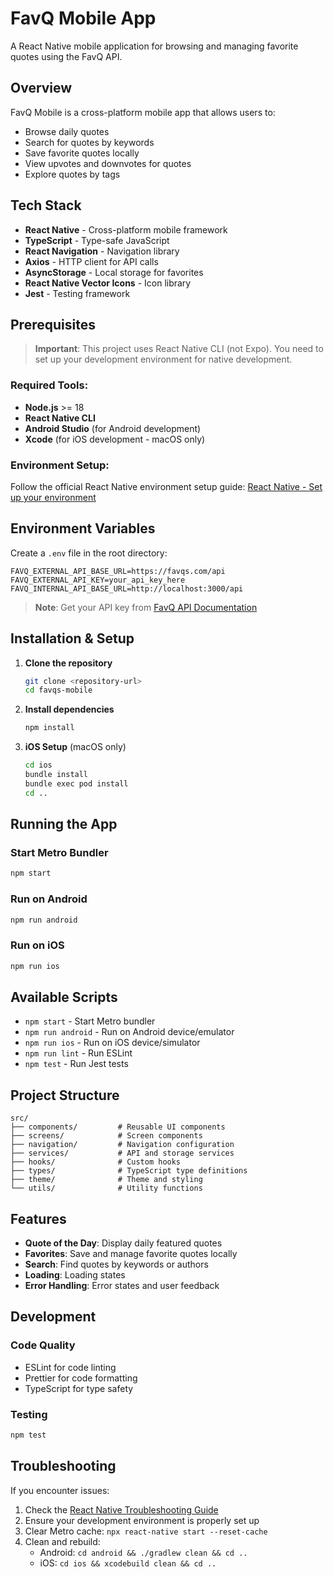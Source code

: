 # FavQ Mobile App

A React Native mobile application for browsing and managing favorite quotes using the FavQ API.

## Overview

FavQ Mobile is a cross-platform mobile app that allows users to:

- Browse daily quotes
- Search for quotes by keywords
- Save favorite quotes locally
- View upvotes and downvotes for quotes
- Explore quotes by tags

## Tech Stack

- **React Native** - Cross-platform mobile framework
- **TypeScript** - Type-safe JavaScript
- **React Navigation** - Navigation library
- **Axios** - HTTP client for API calls
- **AsyncStorage** - Local storage for favorites
- **React Native Vector Icons** - Icon library
- **Jest** - Testing framework

## Prerequisites

> **Important**: This project uses React Native CLI (not Expo). You need to set up your development environment for native development.

### Required Tools:

- **Node.js** >= 18
- **React Native CLI**
- **Android Studio** (for Android development)
- **Xcode** (for iOS development - macOS only)

### Environment Setup:

Follow the official React Native environment setup guide:
[React Native - Set up your environment](https://reactnative.dev/docs/set-up-your-environment)

## Environment Variables

Create a `.env` file in the root directory:

```env
FAVQ_EXTERNAL_API_BASE_URL=https://favqs.com/api
FAVQ_EXTERNAL_API_KEY=your_api_key_here
FAVQ_INTERNAL_API_BASE_URL=http://localhost:3000/api
```

> **Note**: Get your API key from [FavQ API Documentation](https://favqs.com/api)

## Installation & Setup

1. **Clone the repository**

   ```bash
   git clone <repository-url>
   cd favqs-mobile
   ```

2. **Install dependencies**

   ```bash
   npm install
   ```

3. **iOS Setup** (macOS only)
   ```bash
   cd ios
   bundle install
   bundle exec pod install
   cd ..
   ```

## Running the App

### Start Metro Bundler

```bash
npm start
```

### Run on Android

```bash
npm run android
```

### Run on iOS

```bash
npm run ios
```

## Available Scripts

- `npm start` - Start Metro bundler
- `npm run android` - Run on Android device/emulator
- `npm run ios` - Run on iOS device/simulator
- `npm run lint` - Run ESLint
- `npm test` - Run Jest tests

## Project Structure

```
src/
├── components/         # Reusable UI components
├── screens/            # Screen components
├── navigation/         # Navigation configuration
├── services/           # API and storage services
├── hooks/              # Custom hooks
├── types/              # TypeScript type definitions
├── theme/              # Theme and styling
└── utils/              # Utility functions
```

## Features

- **Quote of the Day**: Display daily featured quotes
- **Favorites**: Save and manage favorite quotes locally
- **Search**: Find quotes by keywords or authors
- **Loading**: Loading states
- **Error Handling**: Error states and user feedback

## Development

### Code Quality

- ESLint for code linting
- Prettier for code formatting
- TypeScript for type safety

### Testing

```bash
npm test
```

## Troubleshooting

If you encounter issues:

1. Check the [React Native Troubleshooting Guide](https://reactnative.dev/docs/troubleshooting)
2. Ensure your development environment is properly set up
3. Clear Metro cache: `npx react-native start --reset-cache`
4. Clean and rebuild:
   - Android: `cd android && ./gradlew clean && cd ..`
   - iOS: `cd ios && xcodebuild clean && cd ..`
